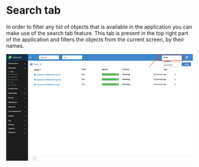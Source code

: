 # Search tab

In order to filter any list of objects that is available in the application you can make use of the search tab feature. This tab is present in the top right part of the application and filters the objects from the current screen, by their names. 

![](../images/search.png)